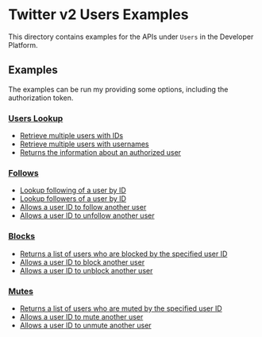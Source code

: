 # Twitter v2 Users Examples
This directory contains examples for the APIs under `Users` in the Developer Platform.

## Examples
The examples can be run my providing some options, including the authorization token.

### [Users Lookup](https://developer.twitter.com/en/docs/twitter-api/users/lookup/introduction)

* [Retrieve multiple users with IDs](./lookup/user-lookup/main.go)
* [Retrieve multiple users with usernames](./lookup/username-lookup/main.go)
* [Returns the information about an authorized user](./lookup/auth-user-lookup/main.go)

### [Follows](https://developer.twitter.com/en/docs/twitter-api/users/follows/introduction)

* [Lookup following of a user by ID](./follows/user-following-lookup/main.go)
* [Lookup followers of a user by ID](./follows/user-followers-lookup/main.go)
* [Allows a user ID to follow another user](./follows/user-follows/main.go)
* [Allows a user ID to unfollow another user](./follows/user-delete-follows/main.go)

### [Blocks](https://developer.twitter.com/en/docs/twitter-api/users/blocks/introduction)

* [Returns a list of users who are blocked by the specified user ID](./blocks/user-blocks-lookup/main.go)
* [Allows a user ID to block another user](./blocks/user-blocks/main.go)
* [Allows a user ID to unblock another user](./blocks/user-delete-blocks/main.go)

### [Mutes](https://developer.twitter.com/en/docs/twitter-api/users/mutes/introduction)

* [Returns a list of users who are muted by the specified user ID](./mutes/user-mutes-lookup/main.go)
* [Allows a user ID to mute another user](./mutes/user-mutes/main.go)
* [Allows a user ID to unmute another user](./mutes/user-delete-mutes/main.go)